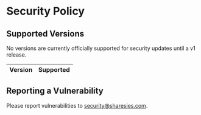 # Security Policy

## Supported Versions

No versions are currently officially supported for security updates until a v1 release.

| Version | Supported          |
| ------- | ------------------ |

## Reporting a Vulnerability

Please report vulnerabilities to security@sharesies.com.
